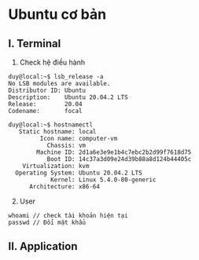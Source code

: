 # Ubuntu cơ bản

## I. Terminal
1. Check hệ điều hành

```
duy@local:~$ lsb_release -a
No LSB modules are available.
Distributor ID: Ubuntu
Description:    Ubuntu 20.04.2 LTS
Release:        20.04
Codename:       focal

duy@local:~$ hostnamectl
   Static hostname: local
         Icon name: computer-vm
           Chassis: vm
        Machine ID: 2d1a6e3e9e1b4c7ebc2b2d99f7618d75
           Boot ID: 14c37a3d09e24d39b88a8d124b44405c
    Virtualization: kvm
  Operating System: Ubuntu 20.04.2 LTS
            Kernel: Linux 5.4.0-80-generic
      Architecture: x86-64
```
2. User
```
whoami // check tài khoản hiện tại
passwd // Đổi mật khẩu
```

## II. Application

